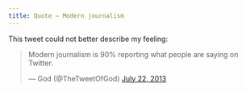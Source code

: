 ```yaml
---
title: Quote — Modern journalism
---
```


This tweet could not better describe my feeling:

<blockquote class="twitter-tweet">

<p>
Modern journalism is 90% reporting what people are saying on Twitter.
</p>

&mdash; God (@TheTweetOfGod)
<a href="https://twitter.com/TheTweetOfGod/statuses/359441152522469376">July 22, 2013</a>

</blockquote>
